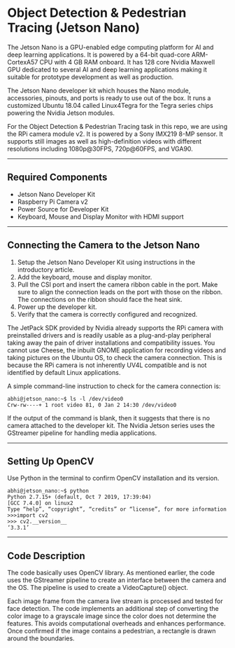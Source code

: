 # Object Detection & Pedestrian Tracing (Jetson Nano)
The Jetson Nano is a GPU-enabled edge computing platform for AI and deep learning applications. It is powered by a 64-bit quad-core ARM-CortexA57 CPU with 4 GB RAM onboard. It has 128 core Nvidia Maxwell GPU dedicated to several AI and deep learning applications making it suitable for prototype development as well as production.

The Jetson Nano developer kit which houses the Nano module, accessories, pinouts, and ports is ready to use out of the box. It runs a customized Ubuntu 18.04 called Linux4Tegra for the Tegra series chips powering the Nvidia Jetson modules.

For the Object Detection & Pedestrian Tracing task in this repo, we are using the RPi camera module v2. It is powered by a Sony IMX219 8-MP sensor. It supports still images as well as high-definition videos with different resolutions including 1080p@30FPS, 720p@60FPS, and VGA90.

---
## Required Components
* Jetson Nano Developer Kit
* Raspberry Pi Camera v2
* Power Source for Developer Kit
* Keyboard, Mouse and Display Monitor with HDMI support

---
## Connecting the Camera to the Jetson Nano
1. Setup the Jetson Nano Developer Kit using instructions in the introductory article.
2. Add the keyboard, mouse and display monitor.
3. Pull the CSI port and insert the camera ribbon cable in the port. Make sure to align the connection leads on the port with those on the ribbon. The connections on the ribbon should face the heat sink.
4. Power up the developer kit.
5. Verify that the camera is correctly configured and recognized.

The JetPack SDK provided by Nvidia already supports the RPi camera with preinstalled drivers and is readily usable as a plug-and-play peripheral taking away the pain of driver installations and compatibility issues.
You cannot use Cheese, the inbuilt GNOME application for recording videos and taking pictures on the Ubuntu OS, to check the camera connection. This is because the RPi camera is not inherently UV4L compatible and is not identified by default Linux applications.

A simple command-line instruction to check for the camera connection is:
```
abhi@jetson_nano:~$ ls -l /dev/video0
Crw-rw----+ 1 root video 81, 0 Jan 2 14:30 /dev/video0
```
If the output of the command is blank, then it suggests that there is no camera attached to the developer kit. The Nvidia Jetson series uses the GStreamer pipeline for handling media applications.

---
## Setting Up OpenCV
Use Python in the terminal to confirm OpenCV installation and its version.
```
abhi@jetson_nano:~$ python
Python 2.7.15+ (default, Oct 7 2019, 17:39:04)
[GCC 7.4.0] on linux2
Type “help”, “copyright”, “credits” or “license”, for more information
>>>import cv2
>>> cv2.__version__
‘3.3.1’
```

---
## Code Description
The code basically uses OpenCV library. As mentioned earlier, the code uses the GStreamer pipeline to create an interface between the camera and the OS. The pipeline is used to create a VideoCapture() object.

Each image frame from the camera live stream is processed and tested for face detection. The code implements an additional step of converting the color image to a grayscale image since the color does not determine the features. This avoids computational overheads and enhances performance. Once confirmed if the image contains a pedestrian, a rectangle is drawn around the boundaries.


